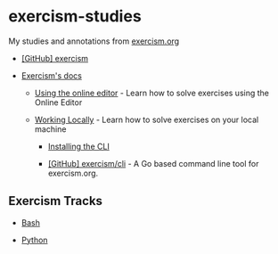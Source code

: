 # exercism-studies

My studies and annotations from [exercism.org](https://exercism.org/)

- [[GitHub] exercism](https://github.com/exercism)

- [Exercism's docs](https://exercism.org/docs)

  - [Using the online editor](https://exercism.org/docs/using/solving-exercises/using-the-online-editor) - Learn how to solve exercises using the Online Editor

  - [Working Locally](https://exercism.org/docs/using/solving-exercises/working-locally) - Learn how to solve exercises on your local machine

    - [Installing the CLI](https://exercism.org/cli-walkthrough)

    - [[GitHub] exercism/cli](https://github.com/exercism/cli) - A Go based command line tool for exercism.org.


## Exercism Tracks

- [Bash](bash/README.md)

- [Python](python/README.md)